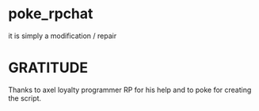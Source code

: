 # poke_rpchat
it is simply a modification / repair

# GRATITUDE

Thanks to axel loyalty programmer RP for his help and to poke for creating the script.
